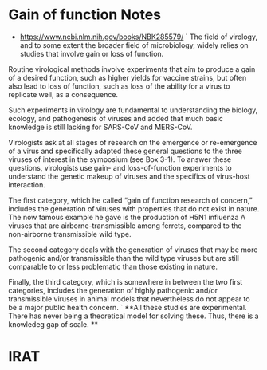# Gain of function Notes

+ https://www.ncbi.nlm.nih.gov/books/NBK285579/
`
The field of virology, and to some extent the broader field of microbiology, widely relies on studies that involve gain or loss of function. 

Routine virological methods involve experiments that aim to produce a gain of a desired function, such as higher yields for vaccine strains, but often also lead to loss of function, such as loss of the ability for a virus to replicate well, as a consequence. 

Such experiments in virology are fundamental to understanding the biology, ecology, and pathogenesis of viruses and added that much basic knowledge is still lacking for SARS-CoV and MERS-CoV.

Virologists ask at all stages of research on the emergence or re-emergence of a virus and specifically adapted these general questions to the three viruses of interest in the symposium (see Box 3-1). To answer these questions, virologists use gain- and loss-of-function experiments to understand the genetic makeup of viruses and the specifics of virus-host interaction. 


The first category, which he called “gain of function research of concern,” includes the generation of viruses with properties that do not exist in nature. The now famous example he gave is the production of H5N1 influenza A viruses that are airborne-transmissible among ferrets, compared to the non-airborne transmissible wild type.

The second category deals with the generation of viruses that may be more pathogenic and/or transmissible than the wild type viruses but are still comparable to or less problematic than those existing in nature. 

Finally, the third category, which is somewhere in between the two first categories, includes the generation of highly pathogenic and/or transmissible viruses in animal models that nevertheless do not appear to be a major public health concern.
`
**All these studies are experimental. There has never being a theoretical model for solving these.
Thus, there is a knowledeg gap of scale.
**




# IRAT






















